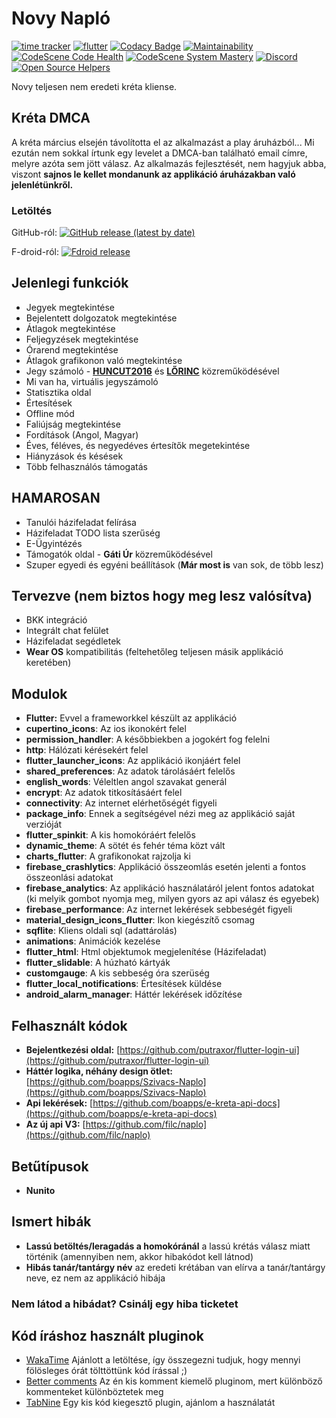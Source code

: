 # Novy Napló

[![time tracker](https://wakatime.com/badge/github/NovySoft/novyNaplo.svg)](https://wakatime.com/badge/github/NovySoft/novyNaplo)
[![flutter](https://github.com/NovySoft/novyNaplo/workflows/flutter/badge.svg)](https://github.com/NovySoft/novyNaplo/actions)
[![Codacy Badge](https://app.codacy.com/project/badge/Grade/0fadb7414f4d4ba4a4975b9362d7ebb7)](https://www.codacy.com/gh/NovySoft/novyNaplo/dashboard?utm_source=github.com&amp;utm_medium=referral&amp;utm_content=NovySoft/novyNaplo&amp;utm_campaign=Badge_Grade)
[![Maintainability](https://api.codeclimate.com/v1/badges/48e75a94f1484016fa8a/maintainability)](https://codeclimate.com/github/NovySoft/novyNaplo/maintainability)
[![CodeScene Code Health](https://codescene.io/projects/11066/status-badges/code-health)](https://codescene.io/projects/11066)
[![CodeScene System Mastery](https://codescene.io/projects/11066/status-badges/system-mastery)](https://codescene.io/projects/11066)
[![Discord](https://img.shields.io/discord/737612284389621845.svg?label=&logo=discord&logoColor=ffffff&color=7389D8&labelColor=6A7EC2)](https://discord.gg/TJYpV2E)
[![Open Source Helpers](https://www.codetriage.com/novysoft/novynaplo/badges/users.svg)](https://www.codetriage.com/novysoft/novynaplo)


Novy teljesen nem eredeti kréta kliense.

## Kréta DMCA

A kréta március elsején távolította el az alkalmazást a play áruházból... Mi ezután nem sokkal írtunk egy levelet a DMCA-ban található email címre, melyre azóta sem jött válasz. Az alkalmazás fejlesztését, nem hagyjuk abba, viszont **sajnos le kellet mondanunk az applikáció áruházakban való jelenlétünkről.**

### Letöltés

GitHub-ról: [![GitHub release (latest by date)](https://img.shields.io/github/downloads/NovySoft/NovyNaplo/latest/total)](https://github.com/NovySoft/novyNaplo/releases/latest)

F-droid-ról: [![Fdroid release](https://img.shields.io/badge/F--droid-latest-brightgreen)](https://fdroid.novy.software/)

## Jelenlegi funkciók

- Jegyek megtekintése
- Bejelentett dolgozatok megtekintése
- Átlagok megtekintése
- Feljegyzések megtekintése
- Órarend megtekintése
- Átlagok grafikonon való megtekintése
- Jegy számoló - **[HUNCUT2016](https://github.com/huncut2016)** és **[LŐRINC](https://github.com/lordlorinc)** közreműködésével
- Mi van ha, virtuális jegyszámoló
- Statisztika oldal
- Értesítések
- Offline mód
- Faliújság megtekintése
- Fordítások (Angol, Magyar)
- Éves, féléves, és negyedéves értesítők megetekintése
- Hiányzások és késések
- Több felhasználós támogatás

## **HAMAROSAN**

- Tanulói házifeladat felírása
- Házifeladat TODO lista szerűség
- E-Ügyintézés
- Támogatók oldal - **Gáti Úr** közreműködésével
- Szuper egyedi és egyéni beállítások (**Már most is** van sok, de több lesz)

## Tervezve **(nem biztos hogy meg lesz valósítva)**

- BKK integráció
- Integrált chat felület
- Házifeladat segédletek
- **Wear OS** kompatibilitás (feltehetőleg teljesen másik applikáció keretében)

## Modulok

- **Flutter:** Evvel a frameworkkel készült az applikáció
- **cupertino_icons**: Az ios ikonokért felel
- **permission_handler**: A későbbiekben a jogokért fog felelni
- **http**: Hálózati kérésekért felel
- **flutter_launcher_icons**: Az applikáció ikonjáért felel
- **shared_preferences**: Az adatok tárolásáért felelős
- **english_words**: Véleltlen angol szavakat generál
- **encrypt**: Az adatok titkosításáért felel
- **connectivity**: Az internet elérhetőségét figyeli
- **package_info**: Ennek a segítségével nézi meg az applikáció saját verzióját
- **flutter_spinkit**: A kis homokóráért felelős
- **dynamic_theme**: A sötét és fehér téma közt vált
- **charts_flutter**: A grafikonokat rajzolja ki
- **firebase_crashlytics**: Applikáció összeomlás esetén jelenti a fontos összeonlási adatokat
- **firebase_analytics**: Az applikáció használatáról jelent fontos adatokat (ki melyik gombot nyomja meg, milyen gyors az api válasz és egyebek)
- **firebase_performance**: Az internet lekérések sebbeségét figyeli
- **material_design_icons_flutter**: Ikon kiegészítő csomag
- **sqflite**: Kliens oldali sql (adattárolás)
- **animations**: Animációk kezelése
- **flutter_html**: Html objektumok megjelenítése (Házifeladat)
- **flutter_slidable**: A húzható kártyák
- **customgauge**: A kis sebbeség óra szerüség
- **flutter_local_notifications**: Értesítések küldése
- **android_alarm_manager**: Háttér lekérések időzítése

## Felhasznált kódok

- **Bejelentkezési oldal:** [https://github.com/putraxor/flutter-login-ui](https://github.com/putraxor/flutter-login-ui)
- **Háttér logika, néhány design ötlet:** [https://github.com/boapps/Szivacs-Naplo](https://github.com/boapps/Szivacs-Naplo)
- **Api lekérések:** [https://github.com/boapps/e-kreta-api-docs](https://github.com/boapps/e-kreta-api-docs)
- **Az új api V3:** [https://github.com/filc/naplo](https://github.com/filc/naplo)

## Betűtípusok

- **Nunito**

## Ismert hibák

- **Lassú betöltés/leragadás a homokóránál** a lassú krétás válasz miatt történik (amennyiben nem, akkor hibakódot kell látnod)
- **Hibás tanár/tantárgy név** az eredeti krétában van elírva a tanár/tantárgy neve, ez nem az applikáció hibája

### Nem látod a hibádat? Csinálj egy hiba ticketet

## Kód íráshoz használt pluginok

- [WakaTime](https://wakatime.com/) Ajánlott a letöltése, így összegezni tudjuk, hogy mennyi fölösleges órát tölttöttünk kód írással ;)
- [Better comments](https://marketplace.visualstudio.com/items?itemName=aaron-bond.better-comments) Az én kis komment kiemelő pluginom, mert különböző kommenteket különböztetek meg
- [TabNine](https://marketplace.visualstudio.com/items?itemName=TabNine.tabnine-vscode) Egy kis kód kiegesztő plugin, ajánlom a használatát
